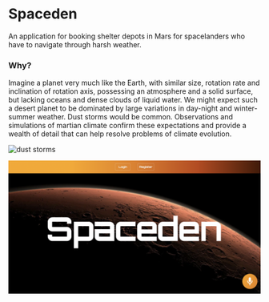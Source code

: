 # Spaceden

An application for booking shelter depots in Mars for spacelanders who have to navigate through harsh weather.

### Why?

Imagine a planet very much like the Earth, with similar size, rotation rate and inclination of rotation axis, possessing an atmosphere and a solid surface, but lacking oceans and dense clouds of liquid water. We might expect such a desert planet to be dominated by large variations in day-night and winter-summer weather. Dust storms would be common. Observations and simulations of martian climate confirm these expectations and provide a wealth of detail that can help resolve problems of climate evolution.

![dust storms](https://scx2.b-cdn.net/gfx/news/2019/duststormson.jpg)

![screenshot 1](./images/1.jpg)
